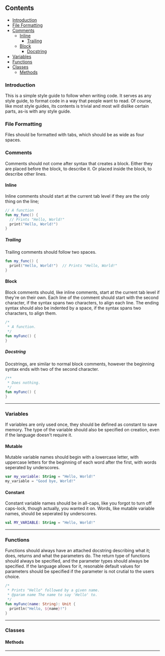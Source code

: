 ## Contents
- [Introduction](#introduction)
- [File Formatting](#file-formatting)
- [Comments](#comments)
  - [Inline](#inline)
    - [Trailing](#trailing)
  - [Block](#block)
    - [Docstring](#docstring)
- [Variables](#variables)
- [Functions](#functions)
- [Classes](#classes)
  - [Methods](#methods)

### Introduction
This is a simple style guide to follow when writing code. It serves as any style guide, to format code in a way that people want to read. Of course, like most style guides, its contents is trivial and most will dislike certain parts, as-is with any style guide.

### File Formatting
Files should be formatted with tabs, which should be as wide as four spaces.

### Comments
Comments should not come after syntax that creates a block. Either they are placed before the block, to describe it. Or placed inside the block, to describe other lines.
#### Inline
Inline comments should start at the current tab level if they are the only thing on the line;
```kotlin
// A function
fun my_func() {
  // Prints "Hello, World!"
  print("Hello, World!")
}
```
##### Trailing
Trailing comments should follow two spaces.
```kotlin
fun my_func() {
  print("Hello, World!")  // Prints "Hello, World!"
}
```
#### Block
Block comments should, like inline comments, start at the current tab level if they're on their own. Each line of the comment should start with the second character, if the syntax spans two characters, to align each line. The ending syntax should also be indented by a space, if the syntax spans two characters, to align them.
```kotlin
/*
 * A function.
 */
fun myFunc() {
}
```
##### Docstring
Docstrings, are similar to normal block comments, however the beginning syntax ends with two of the second character.
```kotlin
/**
 * Does nothing.
 */
fun myFunc() {
}
```
---

### Variables
If variables are only used once, they should be defined as constant to save memory. The type of the variable should also be specified on creation, even if the language doesn't require it.
#### Mutable
Mutable variable names should begin with a lowercase letter, with uppercase letters for the beginning of each word after the first, with words seperated by underscores.
```kotlin
var my_variable: String = "Hello, World!"
my_variable = "Good bye, World!"
```
#### Constant
Constant variable names should be in all-caps, like you forgot to turn off caps-lock, though actually, you wanted it on. Words, like mutable variable names, should be seperated by underscores.
```kotlin
val MY_VARIABLE: String = "Hello, World!"
```
---

### Functions
Functions should always have an attached docstring describing what it; does, returns and what the parameters do. The return type of functions should always be specified, and the parameter types should always be specified. If the language allows for it, resonable default values for parameters should be specified if the parameter is not crutial to the users choice.
```kotlin
/*
 * Prints "Hello" followed by a given name.
 * @param name The name to say 'Hello' to.
 */
fun myFunc(name: String): Unit {
  println("Hello, ${name}!")
}
```
---

### Classes
#### Methods
---
